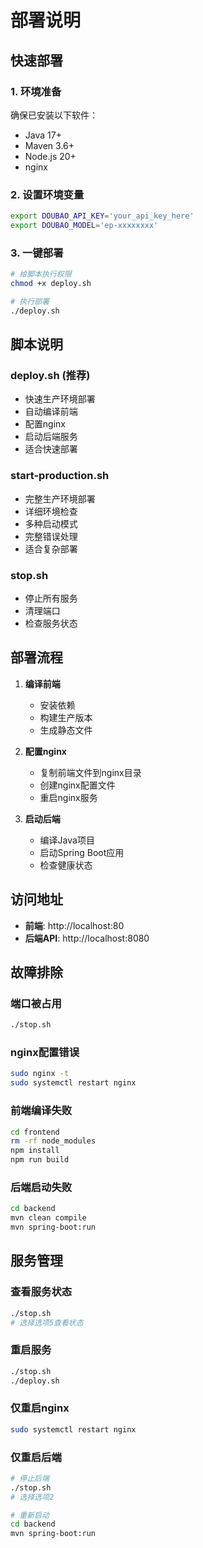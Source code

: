 # 部署说明

## 快速部署

### 1. 环境准备

确保已安装以下软件：
- Java 17+
- Maven 3.6+
- Node.js 20+
- nginx

### 2. 设置环境变量

```bash
export DOUBAO_API_KEY='your_api_key_here'
export DOUBAO_MODEL='ep-xxxxxxxx'
```

### 3. 一键部署

```bash
# 给脚本执行权限
chmod +x deploy.sh

# 执行部署
./deploy.sh
```

## 脚本说明

### deploy.sh (推荐)
- 快速生产环境部署
- 自动编译前端
- 配置nginx
- 启动后端服务
- 适合快速部署

### start-production.sh
- 完整生产环境部署
- 详细环境检查
- 多种启动模式
- 完整错误处理
- 适合复杂部署

### stop.sh
- 停止所有服务
- 清理端口
- 检查服务状态

## 部署流程

1. **编译前端**
   - 安装依赖
   - 构建生产版本
   - 生成静态文件

2. **配置nginx**
   - 复制前端文件到nginx目录
   - 创建nginx配置文件
   - 重启nginx服务

3. **启动后端**
   - 编译Java项目
   - 启动Spring Boot应用
   - 检查健康状态

## 访问地址

- **前端**: http://localhost:80
- **后端API**: http://localhost:8080

## 故障排除

### 端口被占用
```bash
./stop.sh
```

### nginx配置错误
```bash
sudo nginx -t
sudo systemctl restart nginx
```

### 前端编译失败
```bash
cd frontend
rm -rf node_modules
npm install
npm run build
```

### 后端启动失败
```bash
cd backend
mvn clean compile
mvn spring-boot:run
```

## 服务管理

### 查看服务状态
```bash
./stop.sh
# 选择选项5查看状态
```

### 重启服务
```bash
./stop.sh
./deploy.sh
```

### 仅重启nginx
```bash
sudo systemctl restart nginx
```

### 仅重启后端
```bash
# 停止后端
./stop.sh
# 选择选项2

# 重新启动
cd backend
mvn spring-boot:run
```
